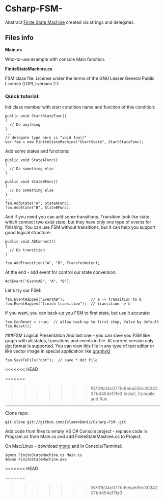 Csharp-FSM-
===========

Abstract [Finite State Machine](http://en.wikipedia.org/wiki/Finite-state_machine) created via strings and delegates.

Files info
----------
<b>Main.cs</b>

Who-to-use example with console Main function. 

<b>FiniteStateMachine.cs</b>

FSM class file.
License under the terms of the GNU Lesser General Public License (LGPL) version 2.1

### Quick tutorial:
Init class member with start condition name and function of this condition:

    public void StartStateFunc() 
    {
      // Do anything
    }
    ...
    // delegate type here is "void foo()"
    var fsm = new FiniteStateMachine("StartState", StartStateFunc);


Add some states and functions:

    public void StateAFunc() 
    {
      // Do something else
    }

    public void StateBFunc() 
    {
      // Do something else
    }
    ...
    fsm.AddState("A", StateAFunc);
    fsm.AddState("B", StateBFunc);
    

And if you need you can add some transitions. Transition look like state, which connect two exist state, 
but they have only one type of events for finishing. You can use FSM without transitions, but it can help you
support good logical structure:

    public void ABConnect() 
    {
      // Do transition
    }
      
    fsm.AddTransition("A", "B", TransferWater);
    

At the end  - add event for control our state conversion:

    AddEvent("EventAB", "A", "B");
    
    
Let's try our FSM:

    fsm.EventHappen("EventAB");            // a -> transition to b
    fsm.EventHappen("finish transition");  // transition -> b
    
If you want, you can back-up you FSM to first state, but use it accurate:

    fsm.CanReset = true;  // allow back-up to first step, false by default
    fsm.Reset();
    
###FSM Logical Presentation
And last one - you can save you FSM like graph with all states, transitions and events in file. At current version only 
[dot](http://en.wikipedia.org/wiki/DOT_language) format is supported. You can view this file in any type of text editor
or like vector image in special application like [graphviz](http://graphviz.org/)

    fsm.SaveToFile("dot");  // save *.dot file
<<<<<<< HEAD

=======
    
>>>>>>> f6701b04c077fc6eba559c3024207b4454e17fe3
Install, Compile and Run
-------------------
Clone repo:

    git clone git://github.com/IslamovDenis/Csharp-FSM-.git

Add code from files to empty VS C# Console project - replace code in
Program.cs from Main.cs and add FiniteStateMashine.cs to Project.

On Mac/Linux - download [mono](http://www.mono-project.com/Main_Page) and
In Console/Terminal:

    $gmcs FiniteStateMachine.cs Main.cs
    $mono FiniteStateMachine.exe
<<<<<<< HEAD

=======
>>>>>>> f6701b04c077fc6eba559c3024207b4454e17fe3
